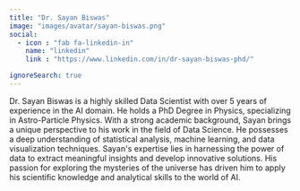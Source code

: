 ```yaml
---
title: "Dr. Sayan Biswas"
image: "images/avatar/sayan-biswas.png"
social:
  - icon : "fab fa-linkedin-in"
    name: "linkedin"
    link : "https://www.linkedin.com/in/dr-sayan-biswas-phd/"

ignoreSearch: true
---
```

Dr. Sayan Biswas is a highly skilled Data Scientist with over 5 years of experience in the AI domain. He holds a PhD Degree in Physics, specializing in Astro-Particle Physics. With a strong academic background, Sayan brings a unique perspective to his work in the field of Data Science. He possesses a deep understanding of statistical analysis, machine learning, and data visualization techniques. Sayan's expertise lies in harnessing the power of data to extract meaningful insights and develop innovative solutions. His passion for exploring the mysteries of the universe has driven him to apply his scientific knowledge and analytical skills to the world of AI. 
